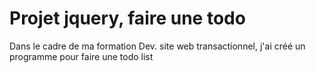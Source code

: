 # Projet jquery, faire une todo

Dans le cadre de ma formation Dev. site web transactionnel, j'ai créé un programme pour faire une todo list
